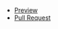 - [Preview](https://Viktoriia-Kostenko.github.io/Important-things/)
- [Pull Request](https://github.com/Viktoriia-Kostenko/Important-things/pull/1/files)